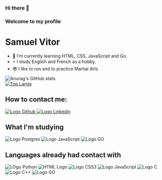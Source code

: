 ### Hi there 👋<br>
### Welcome to my profile

<h1>Samuel Vitor</h1>

<div class="sobremim">
    <ul>
        <li>🌱 I'm currently learning HTML, CSS, JavaScript and Go.</li>
        <li>⚡ I study English and French as a hobby.</li>
        <li>&#x1F60E; I like to run and to practice Martial Arts</li>
    </ul>


![Anurag's GitHub stats](https://github-readme-stats.vercel.app/api?username=TheSamuelVitor&theme=dracula&show_icons=true)
<br>
[![Top Langs](https://github-readme-stats.vercel.app/api/top-langs/?username=TheSamuelVitor&layout=compact&theme=dracula)](https://github.com/TheSamuelVitor)

<h2>How to contact me:</h2>
<a href="https://github.com/TheSamuelVitor" target="_blank">
    <img src="https://img.shields.io/badge/GitHub-100000?style=for-the-badge&logo=github&logoColor=white" alt="Logo Github">
</a>
<a href="https://www.linkedin.com/in/samuel-vitor-b07566202/" target="_blank">
    <img src="https://img.shields.io/badge/LinkedIn-0077B5?style=for-the-badge&logo=linkedin&logoColor=white" alt="Logo Linkedin">
</a>

<h2>What I'm studying</h2>
<img src="https://img.shields.io/badge/PostgreSQL-316192?style=for-the-badge&logo=postgresql&logoColor=white" alt="Logo Postgres">
<img src="https://img.shields.io/badge/JavaScript-F7DF1E?style=for-the-badge&logo=javascript&logoColor=black" alt= "Logo JavaScript">
<img src="https://img.shields.io/badge/Go-00ADD8?style=for-the-badge&logo=go&logoColor=white" alt="Logo GO"> 

<h2>Languages already had contact with</h2>
<img src="https://img.shields.io/badge/Python-14354C?style=for-the-badge&logo=python&logoColor=white" alt="LOgo Python">
<img src="https://img.shields.io/badge/HTML5-E34F26?style=for-the-badge&logo=html5&logoColor=white" alt="HTML Logo">
<img src="https://img.shields.io/badge/CSS3-1572B6?style=for-the-badge&logo=css3&logoColor=white" alt="Logo CSS3">
<img src="https://img.shields.io/badge/JavaScript-F7DF1E?style=for-the-badge&logo=javascript&logoColor=black" alt= "Logo JavaScript">
<img src="https://img.shields.io/badge/C-00599C?style=for-the-badge&logo=c&logoColor=white" alt="Logo C">
<img src="https://img.shields.io/badge/C%2B%2B-00599C?style=for-the-badge&logo=c%2B%2B&logoColor=white" alt="Logo C++">
<img src="https://img.shields.io/badge/Go-00ADD8?style=for-the-badge&logo=go&logoColor=white" alt="Logo GO"> 
